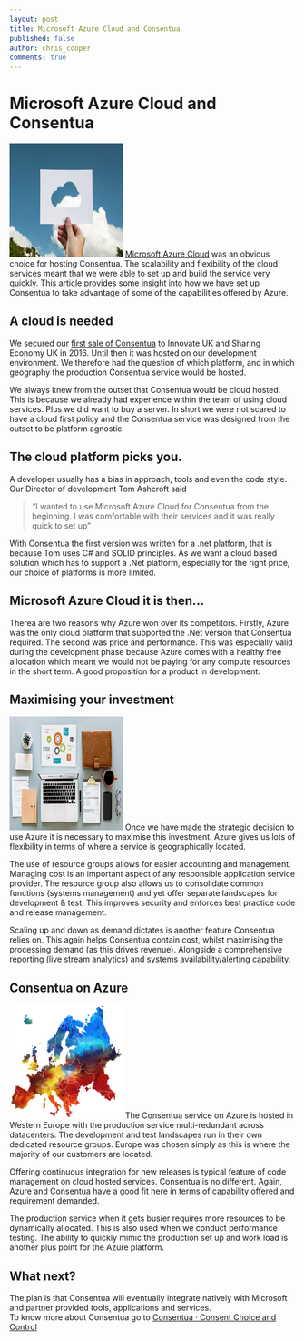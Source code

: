 ```yaml
---
layout: post
title: Microsoft Azure Cloud and Consentua
published: false
author: chris_cooper
comments: true
---
```



# Microsoft Azure Cloud and Consentua

<img class="img-right" src="https://github.com/Consentua/blog/blob/master/public/post_imgs/2018-08-20-Microsoft-Azure-Cloud-and-Consentua/1.jpg" alt="Microsoft Azure Cloud image" width="200px" height="200px">
<a href="https://azure.microsoft.com">Microsoft Azure Cloud</a> was an obvious choice for hosting Consentua. The scalability and flexibility of the cloud services meant that we were able to set up and build the service very quickly. This article provides some insight into how we have set up Consentua to take advantage of some of the capabilities offered by Azure.

## A cloud is needed
We secured our <a href="http://shapingportsmouth.co.uk/shaping-blog/1223-innovate-uk-award">first sale of Consentua</a> to Innovate UK and Sharing Economy UK in 2016. Until then it was hosted on our development environment. We therefore had the question of which platform, and in which geography the production Consentua service would be hosted.    

We always knew from the outset that Consentua would be cloud hosted. This is because we already had experience within the team of using cloud services. Plus we did want to buy a server. In short  we were not scared to have a cloud first policy and the Consentua service was designed from the outset to be platform agnostic.

## The cloud platform picks you.
A developer usually has a bias in approach, tools and even the code style. Our Director of development Tom Ashcroft said 

> “I wanted to use Microsoft Azure Cloud for Consentua from the beginning. I was comfortable with their services and it was really quick to set up”

With Consentua the first version was written for a .net platform, that is because Tom uses C# and SOLID principles. As we want a cloud based solution which has to support a .Net platform, especially for the right price, our choice of platforms is more limited.    

## Microsoft Azure Cloud it is then… 
Therea are two reasons why Azure won over its competitors. Firstly, Azure was the only cloud platform that supported the .Net version that Consentua required. The second was price and performance. This was especially valid during the development phase because Azure comes with a healthy free allocation which meant we would not be paying for any compute resources in the short term. A good proposition for a product in development.

## Maximising your investment
<img class="img-right" src="https://github.com/Consentua/blog/blob/master/public/post_imgs/2018-08-20-Microsoft-Azure-Cloud-and-Consentua/2%20(1).jpg" alt="A desk with a laptop and papers" width="200px" height="200px">
Once we have made the strategic decision to use Azure it is necessary to maximise this investment. Azure gives us lots of flexibility in terms of where a service is geographically located.    

The use of resource groups allows for easier accounting and management. Managing cost is an important aspect of any responsible application service provider. The resource group also allows us to consolidate common functions (systems management) and yet offer separate landscapes for development & test.  This improves security and enforces best practice code and release management.  

Scaling up and down as demand dictates is another feature Consentua relies on. This again helps Consentua contain cost, whilst maximising the processing demand (as this drives revenue). Alongside a comprehensive reporting (live stream analytics) and systems availability/alerting capability.

## Consentua on Azure
<img class="img-right" src="https://github.com/Consentua/blog/blob/master/public/post_imgs/2018-08-20-Microsoft-Azure-Cloud-and-Consentua/3.png" alt="Map of Europe in multiple colours" width="200px" height="200px">
The Consentua service on Azure is hosted in Western Europe with the production service multi-redundant across datacenters. The development and test landscapes run in their own dedicated resource groups. Europe was chosen simply as this is where the majority of our customers are located. 

Offering continuous integration for new releases is typical feature of code management on cloud hosted services. Consentua is no different. Again, Azure and Consentua have a good fit here in terms of capability offered and requirement demanded. 

The production service when it gets busier requires more resources to be dynamically allocated.   This is also used when we conduct performance testing. The ability to quickly mimic the production set up and work load is another plus point for the Azure platform.

## What next?
The plan is that Consentua will eventually integrate natively with Microsoft and partner provided tools, applications and services.    
To know more about Consentua go to <a href="www.consentua.com">Consentua · Consent Choice and Control</a>
